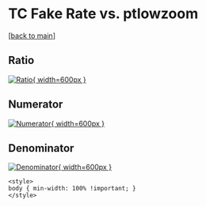 # TC Fake Rate vs. ptlowzoom

[[back to main](./)]



## Ratio

[![Ratio](../mtv/var/TC_fakerate_ptlowzoom.png){ width=600px }](../mtv/var/TC_fakerate_ptlowzoom.pdf)

## Numerator

[![Numerator](../mtv/num/TC_fakerate_ptlowzoom_num.png){ width=600px }](../mtv/num/TC_fakerate_ptlowzoom_num.pdf)

## Denominator

[![Denominator](../mtv/den/TC_fakerate_ptlowzoom_den.png){ width=600px }](../mtv/den/TC_fakerate_ptlowzoom_den.pdf)


``` {=html}
<style>
body { min-width: 100% !important; }
</style>
```

